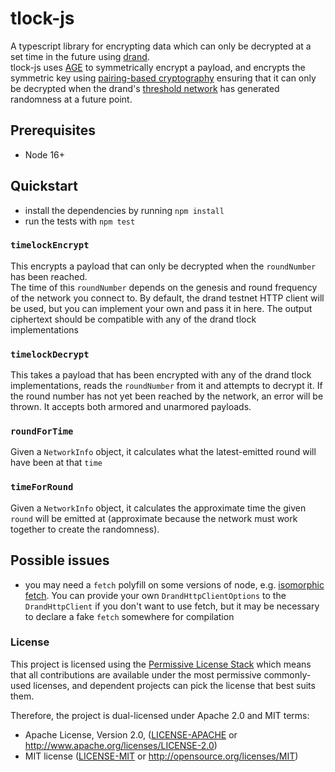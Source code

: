 # tlock-js

A typescript library for encrypting data which can only be decrypted at a set time in the future using [drand](https://drand.love).  
tlock-js uses [AGE](https://age-encryption.org/v1) to symmetrically encrypt a payload, and encrypts the symmetric key using [pairing-based cryptography](https://drand.love/docs/cryptography/#pairing-based-cryptography) ensuring that it can only be decrypted when the drand's [threshold network](https://drand.love/docs/cryptography/#randomness-generation) has generated randomness at a future point.

## Prerequisites
- Node 16+
 
## Quickstart
- install the dependencies by running `npm install`
- run the tests with `npm test`

### `timelockEncrypt` 
This encrypts a payload that can only be decrypted when the `roundNumber` has been reached.  
The time of this `roundNumber` depends on the genesis and round frequency of the network you connect to.
By default, the drand testnet HTTP client will be used, but you can implement your own and pass it in here.
The output ciphertext should be compatible with any of the drand tlock implementations

### `timelockDecrypt`
This takes a payload that has been encrypted with any of the drand tlock implementations, reads the `roundNumber` from it and attempts to decrypt it.
If the round number has not yet been reached by the network, an error will be thrown.
It accepts both armored and unarmored payloads.

### `roundForTime`
Given a `NetworkInfo` object, it calculates what the latest-emitted round will have been at that `time`

### `timeForRound`
Given a `NetworkInfo` object, it calculates the approximate time the given `round` will be emitted at (approximate because the network must work together to create the randomness).

## Possible issues
- you may need a `fetch` polyfill on some versions of node, e.g. [isomorphic fetch](https://www.npmjs.com/package/isomorphic-fetch).  You can provide your own `DrandHttpClientOptions` to the `DrandHttpClient` if you don't want to use fetch, but it may be necessary to declare a fake `fetch` somewhere for compilation


### License

This project is licensed using the [Permissive License Stack](https://protocol.ai/blog/announcing-the-permissive-license-stack/) which means that all contributions are available under the most permissive commonly-used licenses, and dependent projects can pick the license that best suits them.

Therefore, the project is dual-licensed under Apache 2.0 and MIT terms:

- Apache License, Version 2.0, ([LICENSE-APACHE](https://github.com/drand/timevault/blob/master/LICENSE-APACHE) or http://www.apache.org/licenses/LICENSE-2.0)
- MIT license ([LICENSE-MIT](https://github.com/drand/timevault/blob/master/LICENSE-MIT) or http://opensource.org/licenses/MIT)